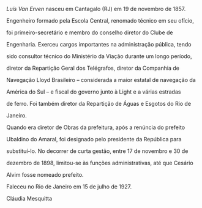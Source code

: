 

*Luís Van Erven* nasceu em Cantagalo (RJ) em 19 de novembro de 1857.



Engenheiro formado pela Escola Central, renomado técnico em seu ofício,

foi primeiro-secretário e membro do conselho diretor do Clube de

Engenharia. Exerceu cargos importantes na administração pública, tendo

sido consultor técnico do Ministério da Viação durante um longo período,

diretor da Repartição Geral dos Telégrafos, diretor da Companhia de

Navegação Lloyd Brasileiro – considerada a maior estatal de navegação da

América do Sul – e fiscal do governo junto à Light e a várias estradas

de ferro. Foi também diretor da Repartição de Águas e Esgotos do Rio de

Janeiro.



Quando era diretor de Obras da prefeitura, após a renúncia do prefeito

Ubaldino do Amaral, foi designado pelo presidente da República para

substituí-lo. No decorrer de curta gestão, entre 17 de novembro e 30 de

dezembro de 1898, limitou-se às funções administrativas, até que Cesário

Alvim fosse nomeado prefeito.



Faleceu no Rio de Janeiro em 15 de julho de 1927.



Cláudia Mesquitta



